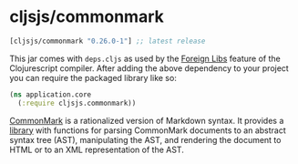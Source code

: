 # cljsjs/commonmark

[](dependency)
```clojure
[cljsjs/commonmark "0.26.0-1"] ;; latest release
```
[](/dependency)

This jar comes with `deps.cljs` as used by the [Foreign Libs][flibs] feature
of the Clojurescript compiler. After adding the above dependency to your project
you can require the packaged library like so:

```clojure
(ns application.core
  (:require cljsjs.commonmark))
```

[CommonMark][commonmark] is a rationalized version of Markdown syntax. It provides a
[library][library] with functions for parsing CommonMark documents to an abstract
syntax tree (AST), manipulating the AST, and rendering the document to HTML or
to an XML representation of the AST.

[flibs]: https://github.com/clojure/clojurescript/wiki/Packaging-Foreign-Dependencies
[commonmark]: http://commonmark.org/
[library]: https://github.com/jgm/commonmark.js
